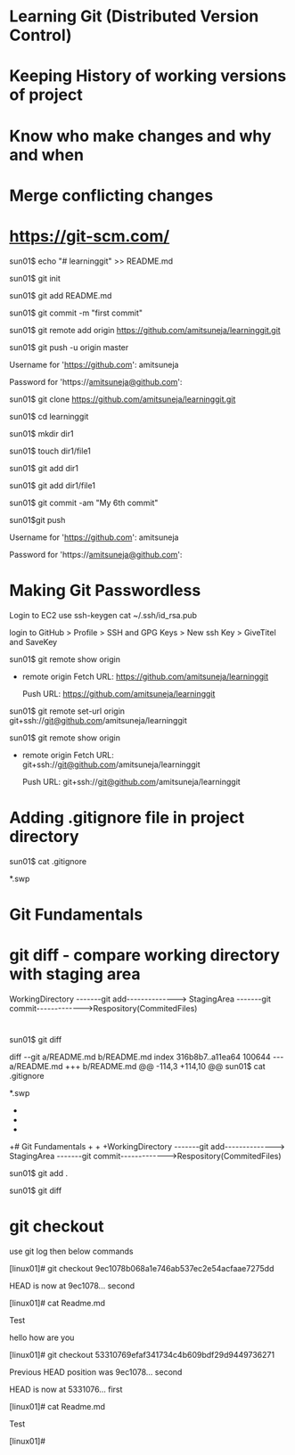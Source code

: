 # Learning Git (Distributed Version Control)
# Keeping History of working versions of project
# Know who make changes and why and when 
# Merge conflicting changes
# https://git-scm.com/



sun01$ echo "# learninggit" >> README.md


sun01$ git init



sun01$ git add README.md




sun01$ git commit -m "first commit"



sun01$ git remote add origin https://github.com/amitsuneja/learninggit.git



sun01$ git push -u origin master

Username for 'https://github.com': amitsuneja

Password for 'https://amitsuneja@github.com':






sun01$ git clone https://github.com/amitsuneja/learninggit.git

sun01$ cd learninggit

sun01$ mkdir dir1

sun01$ touch dir1/file1


sun01$ git add dir1

sun01$ git add dir1/file1



sun01$ git commit -am "My 6th commit"



sun01$git push

Username for 'https://github.com': amitsuneja

Password for 'https://amitsuneja@github.com':



















# Making Git Passwordless

Login to EC2
use ssh-keygen
cat ~/.ssh/id_rsa.pub

login to GitHub > Profile > SSH and GPG Keys > New ssh Key > GiveTitel and SaveKey 

sun01$ git remote show origin
* remote origin
  Fetch URL: https://github.com/amitsuneja/learninggit

  Push  URL: https://github.com/amitsuneja/learninggit



sun01$ git remote set-url origin git+ssh://git@github.com/amitsuneja/learninggit


sun01$ git remote show origin
* remote origin
  Fetch URL: git+ssh://git@github.com/amitsuneja/learninggit


  Push  URL: git+ssh://git@github.com/amitsuneja/learninggit




# Adding .gitignore file in  project directory
sun01$ cat .gitignore

*.swp




# Git Fundamentals
# git diff - compare working directory with staging area

WorkingDirectory -------git add--------------> StagingArea -------git commit------------->Respository(CommitedFiles)
#




sun01$ git diff


diff --git a/README.md b/README.md
index 316b8b7..a11ea64 100644
--- a/README.md
+++ b/README.md
@@ -114,3 +114,10 @@ sun01$ cat .gitignore

 *.swp

+
+
+
+# Git Fundamentals
+
+
+WorkingDirectory -------git add--------------> StagingArea -------git commit------------->Respository(CommitedFiles)




sun01$ git add .


sun01$ git diff











# git checkout
use git log then below commands

[linux01]# git checkout 9ec1078b068a1e746ab537ec2e54acfaae7275dd


HEAD is now at 9ec1078... second



[linux01]# cat Readme.md

Test

hello how are you




[linux01]# git checkout 53310769efaf341734c4b609bdf29d9449736271

Previous HEAD position was 9ec1078... second

HEAD is now at 5331076... first



[linux01]# cat Readme.md


Test


[linux01]#

